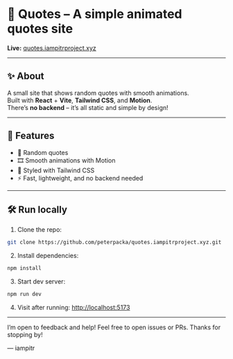 # 📜 Quotes – A simple animated quotes site

**Live:** [quotes.iampitrproject.xyz](https://quotes.iampitrproject.xyz)

---

## ✨ About

A small site that shows random quotes with smooth animations.  
Built with **React** + **Vite**, **Tailwind CSS**, and **Motion**.  
There’s **no backend** – it’s all static and simple by design!

---

## 🚀 Features

- 🔄 Random quotes
- 🎞️ Smooth animations with Motion
- 🎨 Styled with Tailwind CSS
- ⚡ Fast, lightweight, and no backend needed

---

## 🛠️ Run locally

1. Clone the repo:
```bash
git clone https://github.com/peterpacka/quotes.iampitrproject.xyz.git
   ```
2. Install dependencies:
```bash
npm install
   ```
3. Start dev server:
```bash
npm run dev
  ```
4. Visit after running:
 [http://localhost:5173](http://localhost:5173)

---

I’m open to feedback and help! Feel free to open issues or PRs.
Thanks for stopping by!

— iampitr

